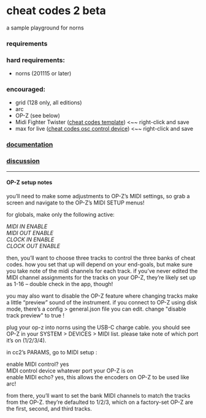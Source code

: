 # cheat codes 2 beta

a sample playground for norns

### requirements

### hard requirements:
- norns (201115 or later)

### encouraged:
- grid (128 only, all editions)
- arc
- OP-Z (see below)
- Midi Fighter Twister ([cheat codes template](https://github.com/dndrks/cheat-codes-docs/blob/main/assets/downloadables/cc-mft.mfs)) <~~ right-click and save
- max for live ([cheat codes osc control device](https://github.com/dndrks/cheat-codes-docs/blob/main/assets/downloadables/cc-osc.amxd)) <~~ right-click and save

### [documentation](https://github.com/dndrks/cheat-codes-docs/raw/main/assets/images/pdf/cheat_codes_2.pdf)

### [discussion](https://l.llllllll.co/cheat-codes-2)

---

#### OP-Z setup notes

you’ll need to make some adjustments to OP-Z’s MIDI settings, so grab a screen and navigate to the OP-Z’s MIDI SETUP menus!

for globals, make only the following active:

*MIDI IN ENABLE*  
*MIDI OUT ENABLE*  
*CLOCK IN ENABLE*  
*CLOCK OUT ENABLE*  

then, you’ll want to choose three tracks to control the three banks of cheat codes. how you set that up will depend on your end-goals, but make sure you take note of the midi channels for each track. if you’ve never edited the MIDI channel assignments for the tracks on your OP-Z, they’re likely set up as 1-16 – double check in the app, though!

you may also want to disable the OP-Z feature where changing tracks make a little “preview” sound of the instrument. if you connect to OP-Z using disk mode, there’s a config > general.json file you can edit. change "disable track preview" to true !

plug your op-z into norns using the USB-C charge cable. you should see OP-Z in your SYSTEM > DEVICES > MIDI list. please take note of which port it’s on (1/2/3/4).

in cc2’s PARAMS, go to MIDI setup :

enable MIDI control? yes  
MIDI control device whatever port your OP-Z is on  
enable MIDI echo? yes, this allows the encoders on OP-Z to be used like arc!  

from there, you’ll want to set the bank MIDI channels to match the tracks from the OP-Z. they’re defaulted to 1/2/3, which on a factory-set OP-Z are the first, second, and third tracks.
